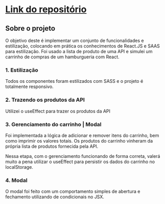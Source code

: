 <h1><a href="https://burger-ten-sigma.vercel.app/" target="blank">Link do repositório</a></h1>

## Sobre o projeto

O objetivo deste é implementar um conjunto de funcionalidades e estilização, colocando em prática os conhecimentos de React.JS e SAAS para estilização.
Foi usado a lista de produto de uma API e simulei um carrinho de compras de um hamburgueria com React.

### 1. Estilização
Todos os componentes foram estilizados com SASS e o projeto é totalmente responsivo. 

### 2. Trazendo os produtos da API
Utilizei o useEffect para trazer os produtos da API 

### 3. Gerenciamento do carrinho | Modal
Foi implementada a lógica de adicionar e remover itens do carrinho, bem como imprimir os valores totais. Os produtos do carrinho vinheram da própria lista de produtos fornecida pela API.

Nessa etapa, com o gerenciamento funcionando de forma correta, valerá muito a pena utilizar o useEffect para persistir os dados do carrinho no localStorage.

### 4. Modal
O modal foi feito com um comportamento simples de abertura e fechamento utilizando de condicionais no JSX.
